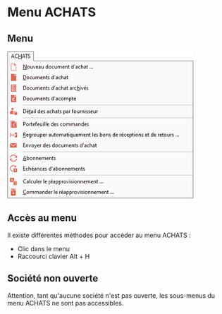 # Menu ACHATS
## Menu


![](MenuACHATS.png)


## Accès au menu


Il existe différentes méthodes pour accéder au menu ACHATS 
 : 


* Clic dans le menu
* Raccourci clavier Alt + H


## Société non ouverte


Attention, tant qu'aucune société n'est pas ouverte, les sous-menus 
 du menu ACHATS ne sont pas accessibles.


